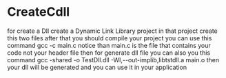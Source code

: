 # CreateCdll
for create a Dll
create a Dynamic Link Library project
in that project create this two files
after that you should compile your project
you can use this command
gcc -c main.c 
notice than main.c is the file that contains your code not your header file
then for generate dll file you can also you this command
gcc -shared -o TestDll.dll -Wl,--out-implib,libtstdll.a main.o
then your dll will be generated and you can use it in your application
